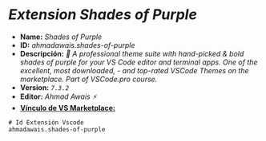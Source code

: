 <!-- Autor: Daniel Benjamin Perez Morales -->
<!-- GitHub: https://github.com/DanielBenjaminPerezMoralesDev13 -->
<!-- GitLab: https://gitlab.com/DanielBenjaminPerezMoralesDev13 -->
<!-- Correo electrónico: danielperezdev@proton.me -->

# ***Extension Shades of Purple***

- **Name:** *Shades of Purple*
- **ID:** *ahmadawais.shades-of-purple*
- **Descripción:** *🦄 A professional theme suite with hand-picked & bold shades of purple for your VS Code editor and terminal apps. One of the excellent, most downloaded, - and top-rated VSCode Themes on the marketplace. Part of VSCode.pro course.*
- **Version:** *`7.3.2`*
- **Editor:** *Ahmad Awais ⚡*
- **[Vínculo de VS Marketplace:](https://marketplace.visualstudio.com/items?itemName=ahmadawais.shades-of-purple "https://marketplace.visualstudio.com/items?itemName=ahmadawais.shades-of-purple")**

```plaintext
# Id Extensión Vscode
ahmadawais.shades-of-purple
```
